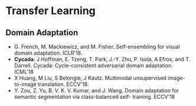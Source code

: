 # Transfer Learning

## Domain Adaptation
- G. French, M. Mackiewicz, and M. Fisher. Self-ensembling for visual domain adaptation. ICLR'18.
- **Cycada**: J Hoffman, E. Tzeng, T. Park, J.-Y. Zhu, P. Isola, A Efros, and T. Darrell. Cycada: Cycle-consistent adversarial domain adaptation. ICML'18
- X Huang, M Liu, S Belongie, J Kautz. Multimodal unsupervised image-to-image translation. ECCV'18.
- Y. Zou, Z. Yu, B. V. K. V. Kumar, and J. Wang. Domain adaptation for semantic segmentation via class-balanced self- training. ECCV'18 
